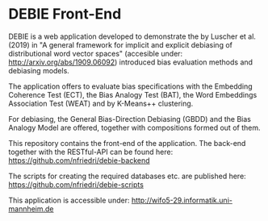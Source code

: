 # DEBIE Front-End

DEBIE is a web application developed to demonstrate the by Luscher et al. (2019) in "A general framework for implicit and explicit debiasing of distributional word vector spaces" (accesible under: http://arxiv.org/abs/1909.06092) introduced bias evaluation methods and debiasing models.

The application offers to evaluate bias specifications with the Embedding Coherence Test (ECT), the Bias Analogy Test (BAT), the Word Embeddings Association Test (WEAT) and by K-Means++ clustering.

For debiasing, the General Bias-Direction Debiasing (GBDD) and the Bias Analogy Model are offered, together with compositions formed out of them. 

This repository contains the front-end of the application. The back-end together with the RESTful-API can be found here: https://github.com/nfriedri/debie-backend

The scripts for creating the required databases etc. are published here: https://github.com/nfriedri/debie-scripts

This application is accessible under: http://wifo5-29.informatik.uni-mannheim.de

